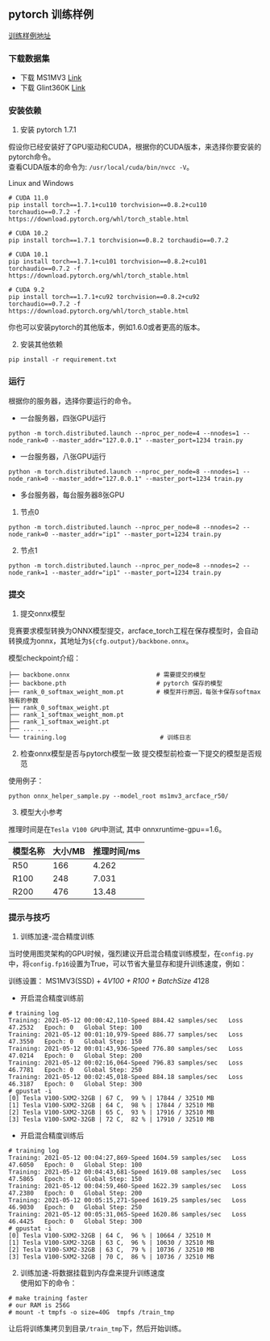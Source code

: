 ## pytorch 训练样例

[训练样例地址]()

### 下载数据集

* 下载 MS1MV3 [Link](https://github.com/deepinsight/insightface/tree/master/challenges/iccv19-lfr)
* 下载 Glint360K [Link](https://github.com/deepinsight/insightface/tree/master/recognition/partial_fc#4-download)
  
### 安装依赖

1. 安装 pytorch 1.7.1

假设你已经安装好了GPU驱动和CUDA，根据你的CUDA版本，来选择你要安装的pytorch命令。  
查看CUDA版本的命令为: `/usr/local/cuda/bin/nvcc -V`。

Linux and Windows  
```shell
# CUDA 11.0
pip install torch==1.7.1+cu110 torchvision==0.8.2+cu110 torchaudio==0.7.2 -f https://download.pytorch.org/whl/torch_stable.html

# CUDA 10.2
pip install torch==1.7.1 torchvision==0.8.2 torchaudio==0.7.2

# CUDA 10.1
pip install torch==1.7.1+cu101 torchvision==0.8.2+cu101 torchaudio==0.7.2 -f https://download.pytorch.org/whl/torch_stable.html

# CUDA 9.2
pip install torch==1.7.1+cu92 torchvision==0.8.2+cu92 torchaudio==0.7.2 -f https://download.pytorch.org/whl/torch_stable.html

```

你也可以安装pytorch的其他版本，例如1.6.0或者更高的版本。

2. 安装其他依赖

```shell
pip install -r requirement.txt
```

### 运行
根据你的服务器，选择你要运行的命令。

* 一台服务器，四张GPU运行

```shell
python -m torch.distributed.launch --nproc_per_node=4 --nnodes=1 --node_rank=0 --master_addr="127.0.0.1" --master_port=1234 train.py
```

* 一台服务器，八张GPU运行

```shell
python -m torch.distributed.launch --nproc_per_node=8 --nnodes=1 --node_rank=0 --master_addr="127.0.0.1" --master_port=1234 train.py
```

* 多台服务器，每台服务器8张GPU

1. 节点0
```shell
python -m torch.distributed.launch --nproc_per_node=8 --nnodes=2 --node_rank=0 --master_addr="ip1" --master_port=1234 train.py
```

2. 节点1
```shell
python -m torch.distributed.launch --nproc_per_node=8 --nnodes=2 --node_rank=1 --master_addr="ip1" --master_port=1234 train.py
```


### 提交

1. 提交onnx模型  

竞赛要求模型转换为ONNX模型提交，arcface_torch工程在保存模型时，会自动转换成为onnx，其地址为`${cfg.output}/backbone.onnx`。

模型checkpoint介绍：
```shell
├── backbone.onnx                        # 需要提交的模型
├── backbone.pth                         # pytorch 保存的模型
├── rank_0_softmax_weight_mom.pt         # 模型并行原因，每张卡保存softmax独有的参数
├── rank_0_softmax_weight.pt
├── rank_1_softmax_weight_mom.pt
├── rank_1_softmax_weight.pt
├── ... ...
└── training.log                          # 训练日志
```

2. 检查onnx模型是否与pytorch模型一致
提交模型前检查一下提交的模型是否规范
   
使用例子：
```shell
python onnx_helper_sample.py --model_root ms1mv3_arcface_r50/
```


3. 模型大小参考

推理时间是在`Tesla V100 GPU`中测试, 其中 onnxruntime-gpu==1.6。

| 模型名称      | 大小/MB     | 推理时间/ms    |  
| -------      | ----------  | -----------   |
| R50          | 166         | 4.262         | 
| R100         | 248         | 7.031         |  
| R200         | 476         | 13.48             | 

### 提示与技巧

1. 训练加速-混合精度训练

当时使用图灵架构的GPU时候，强烈建议开启混合精度训练模型，在`config.py`中，将`config.fp16`设置为True，可以节省大量显存和提升训练速度，例如：

训练设置：
MS1MV3(SSD) + 4*V100 + R100 + BatchSize 4*128

- 开启混合精度训练前
```python3
# training log
Training: 2021-05-12 00:00:42,110-Speed 884.42 samples/sec   Loss 47.2532   Epoch: 0   Global Step: 100
Training: 2021-05-12 00:01:10,979-Speed 886.77 samples/sec   Loss 47.3550   Epoch: 0   Global Step: 150
Training: 2021-05-12 00:01:43,936-Speed 776.80 samples/sec   Loss 47.0214   Epoch: 0   Global Step: 200
Training: 2021-05-12 00:02:16,064-Speed 796.83 samples/sec   Loss 46.7781   Epoch: 0   Global Step: 250
Training: 2021-05-12 00:02:45,018-Speed 884.18 samples/sec   Loss 46.3187   Epoch: 0   Global Step: 300
# gpustat -i
[0] Tesla V100-SXM2-32GB | 67 C,  99 % | 17844 / 32510 MB 
[1] Tesla V100-SXM2-32GB | 64 C,  98 % | 17844 / 32510 MB 
[2] Tesla V100-SXM2-32GB | 65 C,  93 % | 17916 / 32510 MB 
[3] Tesla V100-SXM2-32GB | 72 C,  82 % | 17910 / 32510 MB 
```

- 开启混合精度训练后

```python3
# training log
Training: 2021-05-12 00:04:27,869-Speed 1604.59 samples/sec   Loss 47.6050   Epoch: 0   Global Step: 100
Training: 2021-05-12 00:04:43,681-Speed 1619.08 samples/sec   Loss 47.5865   Epoch: 0   Global Step: 150
Training: 2021-05-12 00:04:59,460-Speed 1622.39 samples/sec   Loss 47.2380   Epoch: 0   Global Step: 200
Training: 2021-05-12 00:05:15,271-Speed 1619.25 samples/sec   Loss 46.9030   Epoch: 0   Global Step: 250
Training: 2021-05-12 00:05:31,065-Speed 1620.86 samples/sec   Loss 46.4425   Epoch: 0   Global Step: 300
# gpustat -i
[0] Tesla V100-SXM2-32GB | 64 C,  96 % | 10664 / 32510 M  
[1] Tesla V100-SXM2-32GB | 63 C,  96 % | 10630 / 32510 MB 
[2] Tesla V100-SXM2-32GB | 63 C,  79 % | 10736 / 32510 MB 
[3] Tesla V100-SXM2-32GB | 70 C,  86 % | 10736 / 32510 MB
```

2. 训练加速-将数据挂载到内存盘来提升训练速度  
使用如下的命令：
```shell
# make training faster
# our RAM is 256G
# mount -t tmpfs -o size=40G  tmpfs /train_tmp
```

让后将训练集拷贝到目录`/train_tmp`下，然后开始训练。